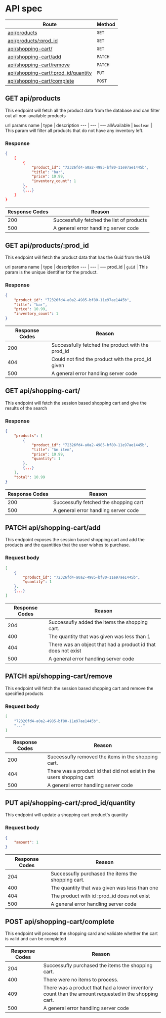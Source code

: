 # API spec

Route | Method
--- | ---
[api/products](#prod1) | `GET`
[api/products/:prod_id](#prod2) | `GET`
[api/shopping-cart/](#sc1) | `GET`
[api/shopping-cart/add](#sc2) | `PATCH`
[api/shopping-cart/remove](#sc3) | `PATCH`
[api/shopping-cart/:prod_id/quantity](#sc5) | `PUT`
[api/shopping-cart/complete](#sc4) | `POST`


## <a name="prod1"></a> GET api/products
This endpoint will fetch all the product data from the database and can filter out all non-available products

url params
name | type | description
--- | --- | ---
allAvailable | `boolean` | This param will filter all products that do not have any inventory left.

### Response

```json
{
    [
        {
            "product_id": "72326fd4-a0a2-4985-bf80-11e97ae1445b",
            "title": "bar",
            "price": 10.99,
            "inventory_count": 1
        },
        {...}
    ]
}
```

Response Codes | Reason
--- | ---
200 | Successfully fetched the list of products
500 | A general error handling server code

## <a name="prod2"></a> GET api/products/:prod_id
This endpoint will fetch the product data that has the Guid from the URI

uri params
name | type | description
--- | --- | ---
prod_id | `guid` | This param is the unique identifier for the product. 

### Response

```json
{
    "product_id": "72326fd4-a0a2-4985-bf80-11e97ae1445b",
    "title": "bar",
    "price": 10.99,
    "inventory_count": 1
}
```

Response Codes | Reason
--- | ---
200 | Successfully fetched the product with the prod_id
404 | Could not find the product with the prod_id given
500 | A general error handling server code

## <a name="sc1"></a> GET api/shopping-cart/
This endpoint will fetch the session based shopping cart and give the results of the search

### Response

```json
{
    "products": [
        {
            "product_id": "72326fd4-a0a2-4985-bf80-11e97ae1445b",
            "title": "An item",
            "price": 10.99,
            "quantity": 1
        },
        {...}
    ],
    "total": 10.99
}
```

Response Codes | Reason
--- | ---
200 | Successufly fetched the shopping cart
500 | A general error handling server code

## <a name="sc2"></a> PATCH api/shopping-cart/add
This endpoint exposes the session based shopping cart and add the products and the quantities that the user wishes to purchase.

### Request body

```json
[
    {
        "product_id": "72326fd4-a0a2-4985-bf80-11e97ae1445b",
        "quantity": 1
    },
    {...}
]
```

Response Codes | Reason
--- | ---
204 | Successufly added the items the shopping cart.
400 | The quantity that was given was less than 1
404 | There was an object that had a product id that does not exist
500 | A general error handling server code

## <a name="sc3"></a> PATCH api/shopping-cart/remove
This endpoint will fetch the session based shopping cart and remove the specified products

### Request body

```json
[
    "72326fd4-a0a2-4985-bf80-11e97ae1445b",
    "..."
]
```

Response Codes | Reason
--- | ---
200 | Successufly removed the items in the shopping cart.
404 | There was a product id that did not exist in the users shopping cart
500 | A general error handling server code

## <a name="sc5"></a> PUT api/shopping-cart/:prod_id/quantity
This endpoint will update a shopping cart product's quantity

### Request body

```json
{
    "amount": 1
}
```


Response Codes | Reason
--- | ---
204 | Successufly purchased the items the shopping cart.
400 | The quantity that was given was less than one
404 | The product with id :prod_id does not exist
500 | A general error handling server code

## <a name="sc4"></a> POST api/shopping-cart/complete
This endpoint will process the shopping card and validate whether the cart is valid and can be completed

Response Codes | Reason
--- | ---
204 | Successufly purchased the items the shopping cart.
400 | There were no items to process.
409 | There was a product that had a lower inventory count than the amount requested in the shopping cart.
500 | A general error handling server code